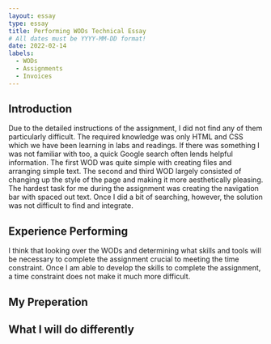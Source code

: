 ```yaml
---
layout: essay
type: essay
title: Performing WODs Technical Essay
# All dates must be YYYY-MM-DD format!
date: 2022-02-14
labels:
  - WODs
  - Assignments
  - Invoices
---
```


## Introduction

Due to the detailed instructions of the assignment, I did not find any of them particularly difficult. The required knowledge was only HTML and CSS which we have been learning in labs and readings. If there was something I was not familiar with too, a quick Google search often lends helpful information. The first WOD was quite simple with creating files and arranging simple text. The second and third WOD largely consisted of changing up the style of the page and making it more aesthetically pleasing. The hardest task for me during the assignment was creating the navigation bar with spaced out text. Once I did a bit of searching, however, the solution was not difficult to find and integrate. 

## Experience Performing

I think that looking over the WODs and determining what skills and tools will be necessary to complete the assignment crucial to meeting the time constraint. Once I am able to develop the skills to complete the assignment, a time constraint does not make it much more difficult. 

## My Preperation




## What I will do differently
